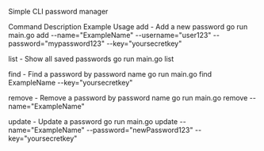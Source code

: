 Simple CLI password manager

Command	Description	Example Usage
add - Add a new password
go run main.go add --name="ExampleName" --username="user123" --password="mypassword123" --key="yoursecretkey"

list - Show all saved passwords
go run main.go list

find - Find a password by password name
go run main.go find ExampleName --key="yoursecretkey"

remove - Remove a password by password name
go run main.go remove --name="ExampleName"

update - Update a password
go run main.go update --name="ExampleName" --password="newPassword123" --key="yoursecretkey"
